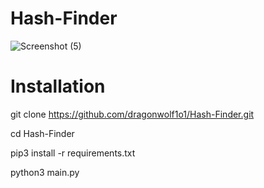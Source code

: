 # Hash-Finder


![Screenshot (5)](https://user-images.githubusercontent.com/104382438/228740838-693322e8-e7e2-43f3-9e71-160643c6f468.png)




# Installation

git clone https://github.com/dragonwolf1o1/Hash-Finder.git

cd Hash-Finder

pip3 install -r requirements.txt

python3 main.py

